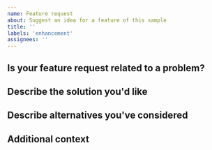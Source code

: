 ```yaml
---
name: Feature request
about: Suggest an idea for a feature of this sample
title: ''
labels: 'enhancement'
assignees: ''
---
```


<!--
  This is a template. Feel free to delete any sections that are not relevant.
 -->

## Is your feature request related to a problem?

<!-- A clear and concise description of what the problem is. For example: _I'm always frustrated when [...]_ -->

## Describe the solution you'd like

<!-- A clear and concise description of what you want to happen. -->

## Describe alternatives you've considered

<!-- A clear and concise description of any alternative solutions or features you've considered. -->

## Additional context

<!-- Add any other context or screenshots about the feature request here. -->
